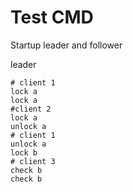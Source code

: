 # Test CMD
Startup leader and follower

leader

```shell
# client 1
lock a
lock a
#client 2
lock a
unlock a
# client 1
unlock a
lock b
# client 3
check b
check b
```